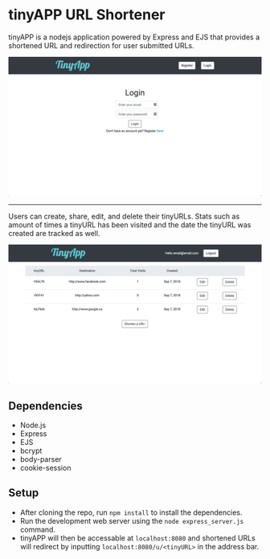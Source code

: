 # tinyAPP URL Shortener

tinyAPP is a nodejs application powered by Express and EJS that provides a shortened URL and redirection for user submitted URLs.

![Login Page](https://github.com/ChewyDinosaur/tinyapp-url-shortener/blob/master/docs/login-page.png)

-------

Users can create, share, edit, and delete their tinyURLs. Stats such as amount of times a tinyURL has been visited and the date the tinyURL was created are tracked as well.

![tinyURLs List Page](https://github.com/ChewyDinosaur/tinyapp-url-shortener/blob/master/docs/url-list-page.png)

## Dependencies

- Node.js
- Express
- EJS
- bcrypt
- body-parser
- cookie-session

## Setup

- After cloning the repo, run `npm install` to install the dependencies. 
- Run the development web server using the `node express_server.js` command.
- tinyAPP will then be accessable at `localhost:8080` and shortened URLs will redirect by inputting `localhost:8080/u/<tinyURL>` in the address bar.